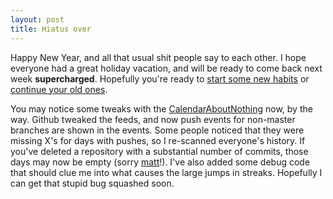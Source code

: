 ```yaml
--- 
layout: post
title: Hiatus over
---
```

Happy New Year, and all that usual shit people say to each other.  I hope everyone had a great holiday vacation, and will be ready to come back next week **supercharged**.  Hopefully you're ready to [start some new habits](http://gilesbowkett.blogspot.com/2008/12/no-new-language-in-2009-new-habits.html) or [continue your old ones](http://calendaraboutnothing.com/).

You may notice some tweaks with the [CalendarAboutNothing](http://calendaraboutnothing.com/) now, by the way.  Github tweaked the feeds, and now push events for non-master branches are shown in the events.  Some people noticed that they were missing X's for days with pushes, so I re-scanned everyone's history.  If you've deleted a repository with a substantial number of commits, those days may now be empty (sorry [matt](http://calendaraboutnothing.com/~mattly)!).  I've also added some debug code  that should clue me into what causes the large jumps in streaks.  Hopefully I can get that stupid bug squashed soon.
